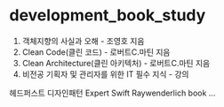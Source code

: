 # development_book_study

1. 객체지향의 사실과 오해 - 조영호 지음
2. Clean Code(클린 코드) - 로버트C.마틴 지음
3. Clean Architecture(클린 아키텍처) - 로버트C.마틴 지음
4. 비전공 기획자 및 관리자를 위한 IT 필수 지식 - 강의

헤드퍼스트 디자인패턴
Expert Swift
Raywenderlich book
...
